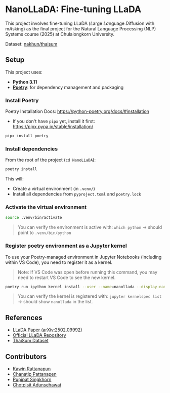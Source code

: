 # NanoLLaDA: Fine-tuning LLaDA
This project involves fine-tuning LLaDA (*L*arge *La*nguage *D*iffusion with m*A*sking) as the final project for the Natural Language Processing (NLP) Systems course (2025) at Chulalongkorn University.

Dataset: [nakhun/thaisum](https://huggingface.co/datasets/nakhun/thaisum)

## Setup
This project uses:
- **Python 3.11**
- **[Poetry](https://python-poetry.org/)**: for dependency management and packaging

### Install Poetry
Poetry Installation Docs: https://python-poetry.org/docs/#installation
- If you don't have `pipx` yet, install it first: https://pipx.pypa.io/stable/installation/
```bash
pipx install poetry
```

### Install dependencies
From the root of the project (`cd NanoLLaDA`):
```bash
poetry install
```
This will:
- Create a virtual environment (in `.venv/`)
- Install all dependencies from `pyproject.toml` and `poetry.lock`

### Activate the virtual environment
```bash
source .venv/bin/activate
```
> You can verify the environment is active with: `which python` → should point to `.venv/bin/python`

### Register poetry environment as a Jupyter kernel
To use your Poetry-managed environment in Jupyter Notebooks (including within VS Code), you need to register it as a kernel.
> Note: If VS Code was open before running this command, you may need to restart VS Code to see the new kernel.
```bash
poetry run ipython kernel install --user --name=nanollada --display-name "Python (nanollada)"
```
> You can verify the kernel is registered with: `jupyter kernelspec list` → should show `nanollada` in the list.


## References
- [LLaDA Paper (arXiv:2502.09992)](https://arxiv.org/abs/2502.09992)
- [Official LLaDA Repository](https://github.com/ML-GSAI/LLaDA)
- [ThaiSum Dataset](https://huggingface.co/datasets/nakhun/thaisum)

## Contributors
- [Kawin Rattanapun](https://github.com/athensclub)
- [Chanatip Pattanapen](https://github.com/demonstem)
- [Pupipat Singkhorn](https://github.com/pupipatsk)
- [Chotpisit Adunsehawat](https://github.com/Nacnano)

